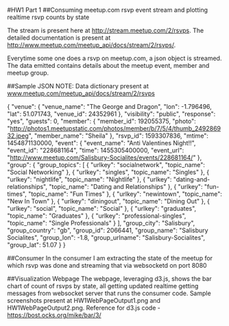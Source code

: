 #HW1 Part 1
##Consuming meetup.com rsvp event stream and plotting realtime rsvp counts by state

The stream is present here at http://stream.meetup.com/2/rsvps. The detailed documentation is present at http://www.meetup.com/meetup_api/docs/stream/2/rsvps/.

Everytime some one does a rsvp on meetup.com, a json object is streamed. The data emitted contains details about the meetup event, member and meetup group.

##Sample JSON
NOTE: Data dictionary present at www.meetup.com/meetup_api/docs/stream/2/rsvps

{
  "venue": {
    "venue_name": "The George and Dragon",
    "lon": -1.796496,
    "lat": 51.071743,
    "venue_id": 24352961
  },
  "visibility": "public",
  "response": "yes",
  "guests": 0,
  "member": {
    "member_id": 192055375,
    "photo": "http://photos1.meetupstatic.com/photos/member/b/7/5/4/thumb_249286932.jpeg",
    "member_name": "Sheila"
  },
  "rsvp_id": 1593307836,
  "mtime": 1454871130000,
  "event": {
    "event_name": "Anti Valentines Night!!",
    "event_id": "228681164",
    "time": 1455305400000,
    "event_url": "http://www.meetup.com/Salisbury-Socialites/events/228681164/"
  },
  "group": {
    "group_topics": [
      {
        "urlkey": "socialnetwork",
        "topic_name": "Social Networking"
      },
      {
        "urlkey": "singles",
        "topic_name": "Singles"
      },
      {
        "urlkey": "nightlife",
        "topic_name": "Nightlife"
      },
      {
        "urlkey": "dating-and-relationships",
        "topic_name": "Dating and Relationships"
      },
      {
        "urlkey": "fun-times",
        "topic_name": "Fun Times"
      },
      {
        "urlkey": "newintown",
        "topic_name": "New In Town"
      },
      {
        "urlkey": "diningout",
        "topic_name": "Dining Out"
      },
      {
        "urlkey": "social",
        "topic_name": "Social"
      },
      {
        "urlkey": "graduates",
        "topic_name": "Graduates"
      },
      {
        "urlkey": "professional-singles",
        "topic_name": "Single Professionals"
      }
    ],
    "group_city": "Salisbury",
    "group_country": "gb",
    "group_id": 2066441,
    "group_name": "Salisbury Socialites",
    "group_lon": -1.8,
    "group_urlname": "Salisbury-Socialites",
    "group_lat": 51.07
  }
}

##Consumer
In the consumer I am extracting the state of the meetup for which rsvp was done and streaming that via websocketd on port 8080

##Visualization Webpage
The webpage, leveraging d3.js, shows the bar chart of count of rsvps by state, all getting updated realtime getting messages from websocket server that runs the consumer code.
Sample screenshots present at HW1WebPageOutput1.png and HW1WebPageOutput2.png.
Reference for d3.js code - https://bost.ocks.org/mike/bar/3/
